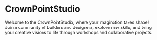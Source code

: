 # CrownPointStudio
Welcome to the CrownPointStudio, where your imagination takes shape! Join a community of builders and designers, explore new skills, and bring your creative visions to life through workshops and collaborative projects.
